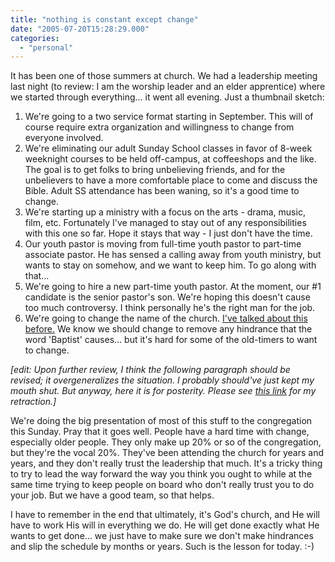 ```yaml
---
title: "nothing is constant except change"
date: "2005-07-20T15:28:29.000"
categories: 
  - "personal"
---
```


It has been one of those summers at church. We had a leadership meeting last night (to review: I am the worship leader and an elder apprentice) where we started through everything... it went all evening. Just a thumbnail sketch:

1. We're going to a two service format starting in September. This will of course require extra organization and willingness to change from everyone involved.
2. We're eliminating our adult Sunday School classes in favor of 8-week weeknight courses to be held off-campus, at coffeeshops and the like. The goal is to get folks to bring unbelieving friends, and for the unbelievers to have a more comfortable place to come and discuss the Bible. Adult SS attendance has been waning, so it's a good time to change.
3. We're starting up a ministry with a focus on the arts - drama, music, film, etc. Fortunately I've managed to stay out of any responsibilities with this one so far. Hope it stays that way - I just don't have the time.
4. Our youth pastor is moving from full-time youth pastor to part-time associate pastor. He has sensed a calling away from youth ministry, but wants to stay on somehow, and we want to keep him. To go along with that...
5. We're going to hire a new part-time youth pastor. At the moment, our #1 candidate is the senior pastor's son. We're hoping this doesn't cause too much controversy. I think personally he's the right man for the job.
6. We're going to change the name of the church. [I've talked about this before.](http://rmfo-blogs.com/cakeboy/2005/06/09/whats-in-a-name/) We know we should change to remove any hindrance that the word 'Baptist' causes... but it's hard for some of the old-timers to want to change.

_\[edit: Upon further review, I think the following paragraph should be revised; it overgeneralizes the situation. I probably should've just kept my mouth shut. But anyway, here it is for posterity. Please see [this link](http://rmfo-blogs.com/cakeboy/2005/08/04/open-mouth-insert-foot/) for my retraction.\]_

We're doing the big presentation of most of this stuff to the congregation this Sunday. Pray that it goes well. People have a hard time with change, especially older people. They only make up 20% or so of the congregation, but they're the vocal 20%. They've been attending the church for years and years, and they don't really trust the leadership that much. It's a tricky thing to try to lead the way forward the way you think you ought to while at the same time trying to keep people on board who don't really trust you to do your job. But we have a good team, so that helps.

I have to remember in the end that ultimately, it's God's church, and He will have to work His will in everything we do. He will get done exactly what He wants to get done... we just have to make sure we don't make hindrances and slip the schedule by months or years. Such is the lesson for today. :-)
